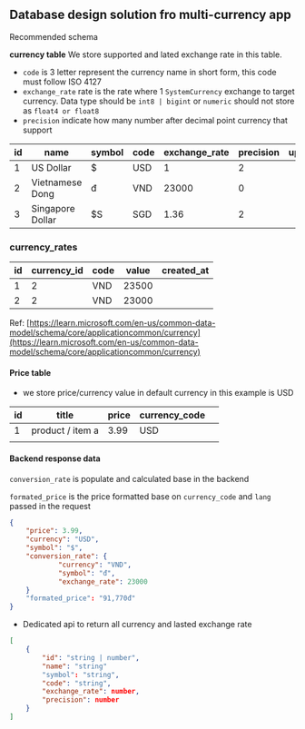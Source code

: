 ## Database design solution fro multi-currency app

Recommended schema

**currency table**
We store supported and lated exchange rate in this table.

- `code` is 3 letter represent the currency name in short form, this code must follow ISO 4127
- `exchange_rate` rate is the rate where 1 `SystemCurrency` exchange to target currency. Data type should be `int8 | bigint` or `numeric` should not store as `float4 or float8`
- `precision` indicate how many number after decimal point currency that support

| id  | name             | symbol | code | exchange_rate | precision | updated_at | created_at |
| --- | ---------------- | ------ | ---- | ------------- | --------- | ---------- | ---------- |
| 1   | US Dollar        | $      | USD  | 1             | 2         |            |            |
| 2   | Vietnamese Dong  | đ      | VND  | 23000         | 0         |            |            |
| 3   | Singapore Dollar | $S     | SGD  | 1.36          | 2         |            |            |

### currency_rates

| id  | currency_id | code | value | created_at |
| --- | ----------- | ---- | ----- | ---------- |
| 1   | 2           | VND  | 23500 |            |
| 2   | 2           | VND  | 23000 |            |

Ref: [https://learn.microsoft.com/en-us/common-data-model/schema/core/applicationcommon/currency](https://learn.microsoft.com/en-us/common-data-model/schema/core/applicationcommon/currency)

#### Price table

- we store price/currency value in default currency in this example is USD

| id  | title            | price | currency_code |     |
| --- | ---------------- | ----- | ------------- | --- |
| 1   | product / item a | 3.99  | USD           |     |
|     |                  |       |               |     |

#### Backend response data

`conversion_rate` is populate and calculated base in the backend

`formated_price` is the price formatted base on `currency_code` and `lang` passed in the request

```json
{
	"price": 3.99,
	"currency": "USD",
	"symbol": "$",
	"conversion_rate": {
			"currency": "VND",
			"symbol": "đ",
			"exchange_rate": 23000
	}
	"formated_price": "91,770đ"
}
```

- Dedicated api to return all currency and lasted exchange rate

```json
[
	{
		"id": "string | number",
		"name": "string"
		"symbol": "string",
		"code": "string",
		"exchange_rate": number,
		"precision": number
	}
]
```
